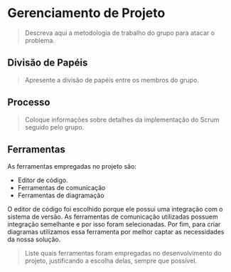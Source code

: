 # Gerenciamento de Projeto

> Descreva aqui a metodologia de trabalho do grupo para atacar o
> problema.

## Divisão de Papéis

> Apresente a divisão de papéis entre os membros do grupo.

## Processo

> Coloque  informações sobre detalhes da implementação do Scrum seguido
> pelo grupo.

## Ferramentas

As ferramentas empregadas no projeto são:

- Editor de código.
- Ferramentas de comunicação
- Ferramentas de diagramação

O editor de código foi escolhido porque ele possui uma integração com o
sistema de versão. As ferramentas de comunicação utilizadas possuem
integração semelhante e por isso foram selecionadas. Por fim, para criar
diagramas utilizamos essa ferramenta por melhor captar as 
necessidades da nossa solução.

> Liste quais ferramentas foram empregadas no desenvolvimento do
> projeto, justificando a escolha delas, sempre que possível.

